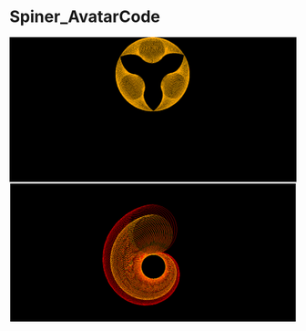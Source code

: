 # Spiner_AvatarCode
![python screenshot](./GIF/Avtarpy.gif)
![python screenshot](./GIF/spinerpy.gif)
